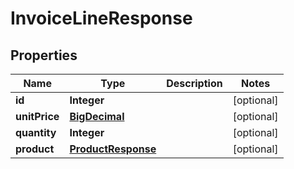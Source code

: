 # InvoiceLineResponse

## Properties
Name | Type | Description | Notes
------------ | ------------- | ------------- | -------------
**id** | **Integer** |  |  [optional]
**unitPrice** | [**BigDecimal**](BigDecimal.md) |  |  [optional]
**quantity** | **Integer** |  |  [optional]
**product** | [**ProductResponse**](ProductResponse.md) |  |  [optional]
